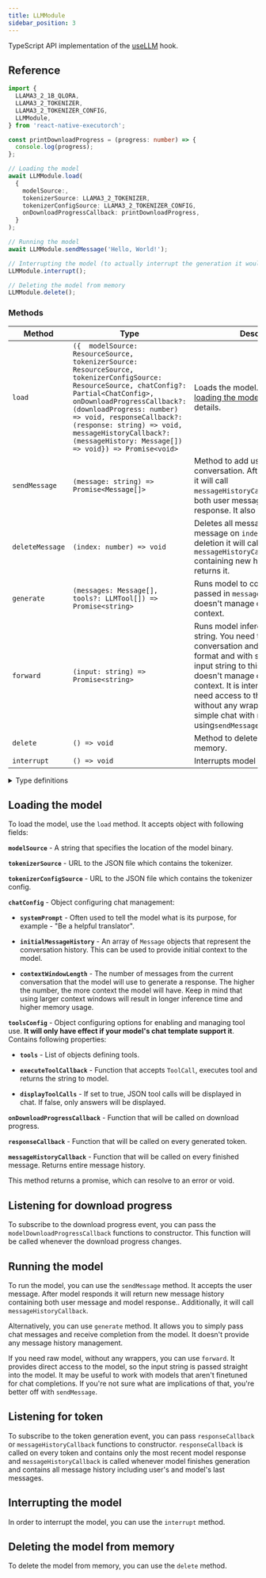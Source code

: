 ```yaml
---
title: LLMModule
sidebar_position: 3
---
```


TypeScript API implementation of the [useLLM](../natural-language-processing/useLLM.md) hook.

## Reference

```typescript
import {
  LLAMA3_2_1B_QLORA,
  LLAMA3_2_TOKENIZER,
  LLAMA3_2_TOKENIZER_CONFIG,
  LLMModule,
} from 'react-native-executorch';

const printDownloadProgress = (progress: number) => {
  console.log(progress);
};

// Loading the model
await LLMModule.load(
  {
    modelSource:,
    tokenizerSource: LLAMA3_2_TOKENIZER,
    tokenizerConfigSource: LLAMA3_2_TOKENIZER_CONFIG,
    onDownloadProgressCallback: printDownloadProgress,
  }
);

// Running the model
await LLMModule.sendMessage('Hello, World!');

// Interrupting the model (to actually interrupt the generation it would have to be called when sendMessage or forward is running)
LLMModule.interrupt();

// Deleting the model from memory
LLMModule.delete();
```

### Methods

| Method          | Type                                                                                                                                                                                                                                                                                                                                         | Description                                                                                                                                                                                                                                                                                                                                                           |
| --------------- | -------------------------------------------------------------------------------------------------------------------------------------------------------------------------------------------------------------------------------------------------------------------------------------------------------------------------------------------- | --------------------------------------------------------------------------------------------------------------------------------------------------------------------------------------------------------------------------------------------------------------------------------------------------------------------------------------------------------------------- |
| `load`          | `({  modelSource: ResourceSource, tokenizerSource: ResourceSource, tokenizerConfigSource: ResourceSource, chatConfig?: Partial<ChatConfig>, onDownloadProgressCallback?: (downloadProgress: number) => void, responseCallback?: (response: string) => void, messageHistoryCallback?: (messageHistory: Message[]) => void}) => Promise<void>` | Loads the model. Checkout the [loading the model](#loading-the-model) section for details.                                                                                                                                                                                                                                                                            |
| `sendMessage`   | `(message: string) => Promise<Message[]>`                                                                                                                                                                                                                                                                                                    | Method to add user message to conversation. After model responds it will call `messageHistoryCallback()`containing both user message and model response. It also returns them.                                                                                                                                                                                        |
| `deleteMessage` | `(index: number) => void`                                                                                                                                                                                                                                                                                                                    | Deletes all messages starting with message on `index` position. After deletion it will call `messageHistoryCallback()` containing new history. It also returns it.                                                                                                                                                                                                    |
| `generate`      | `(messages: Message[], tools?: LLMTool[]) => Promise<string>`                                                                                                                                                                                                                                                                                | Runs model to complete chat passed in `messages` argument. It doesn't manage conversation context.                                                                                                                                                                                                                                                                    |
| `forward`       | `(input: string) => Promise<string>`                                                                                                                                                                                                                                                                                                         | Runs model inference with raw input string. You need to provide entire conversation and prompt (in correct format and with special tokens!) in input string to this method. It doesn't manage conversation context. It is intended for users that need access to the model itself without any wrapper. If you want simple chat with model consider using`sendMessage` |
| `delete`        | `() => void`                                                                                                                                                                                                                                                                                                                                 | Method to delete the model from memory.                                                                                                                                                                                                                                                                                                                               |
| `interrupt`     | `() => void`                                                                                                                                                                                                                                                                                                                                 | Interrupts model generation.                                                                                                                                                                                                                                                                                                                                          |

<details>
<summary>Type definitions</summary>

```typescript
type ResourceSource = string | number;

type MessageRole = 'user' | 'assistant' | 'system';

interface Message {
  role: MessageRole;
  content: string;
}
interface ChatConfig {
  initialMessageHistory: Message[];
  contextWindowLength: number;
  systemPrompt: string;
}

// tool calling
interface ToolsConfig {
  tools: LLMTool[];
  executeToolCallback: (call: ToolCall) => Promise<string | null>;
  displayToolCalls?: boolean;
}

interface ToolCall {
  toolName: string;
  arguments: Object;
}

type LLMTool = Object;
```

</details>

## Loading the model

To load the model, use the `load` method. It accepts object with following fields:

**`modelSource`** - A string that specifies the location of the model binary.

**`tokenizerSource`** - URL to the JSON file which contains the tokenizer.

**`tokenizerConfigSource`** - URL to the JSON file which contains the tokenizer config.

**`chatConfig`** - Object configuring chat management:

- **`systemPrompt`** - Often used to tell the model what is its purpose, for example - "Be a helpful translator".

- **`initialMessageHistory`** - An array of `Message` objects that represent the conversation history. This can be used to provide initial context to the model.

- **`contextWindowLength`** - The number of messages from the current conversation that the model will use to generate a response. The higher the number, the more context the model will have. Keep in mind that using larger context windows will result in longer inference time and higher memory usage.

**`toolsConfig`** - Object configuring options for enabling and managing tool use. **It will only have effect if your model's chat template support it**. Contains following properties:

- **`tools`** - List of objects defining tools.

- **`executeToolCallback`** - Function that accepts `ToolCall`, executes tool and returns the string to model.

- **`displayToolCalls`** - If set to true, JSON tool calls will be displayed in chat. If false, only answers will be displayed.

**`onDownloadProgressCallback`** - Function that will be called on download progress.

**`responseCallback`** - Function that will be called on every generated token.

**`messageHistoryCallback`** - Function that will be called on every finished message. Returns entire message history.

This method returns a promise, which can resolve to an error or void.

## Listening for download progress

To subscribe to the download progress event, you can pass the `modelDownloadProgressCallback` functions to constructor. This function will be called whenever the download progress changes.

## Running the model

To run the model, you can use the `sendMessage` method. It accepts the user message. After model responds it will return new message history containing both user message and model response.. Additionally, it will call `messageHistoryCallback`.

Alternatively, you can use `generate` method. It allows you to simply pass chat messages and receive completion from the model. It doesn't provide any message history management.

If you need raw model, without any wrappers, you can use `forward`. It provides direct access to the model, so the input string is passed straight into the model. It may be useful to work with models that aren't finetuned for chat completions. If you're not sure what are implications of that, you're better off with `sendMessage`.

## Listening for token

To subscribe to the token generation event, you can pass `responseCallback` or `messageHistoryCallback` functions to constructor. `responseCallback` is called on every token and contains only the most recent model response and `messageHistoryCallback` is called whenever model finishes generation and contains all message history including user's and model's last messages.

## Interrupting the model

In order to interrupt the model, you can use the `interrupt` method.

## Deleting the model from memory

To delete the model from memory, you can use the `delete` method.
